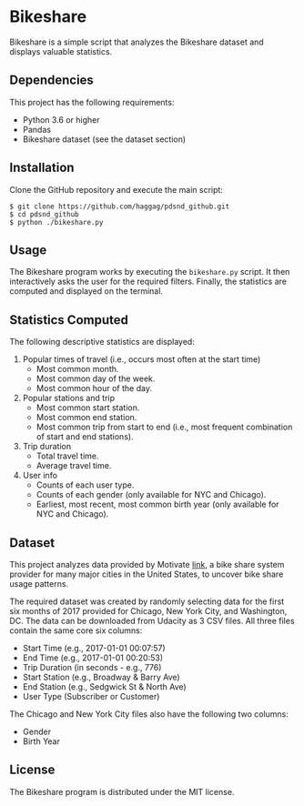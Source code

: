 # Bikeshare

Bikeshare is a simple script that analyzes the Bikeshare dataset and displays valuable statistics.

## Dependencies

This project has the following requirements:
* Python 3.6 or higher
* Pandas
* Bikeshare dataset (see the dataset section)

## Installation

Clone the GitHub repository and execute the main script:

```
$ git clone https://github.com/haggag/pdsnd_github.git
$ cd pdsnd_github
$ python ./bikeshare.py
```

## Usage

The Bikeshare program works by executing the `bikeshare.py` script. It then interactively asks the user for the required filters. Finally, the statistics are computed and displayed on the terminal.

## Statistics Computed

The following descriptive statistics are displayed:

1. Popular times of travel (i.e., occurs most often at the start time)
    * Most common month.
    * Most common day of the week.
    * Most common hour of the day.
2. Popular stations and trip
    * Most common start station.
    * Most common end station.
    * Most common trip from start to end (i.e., most frequent combination of start and end stations).
3. Trip duration
    * Total travel time.
    * Average travel time.
4. User info
    * Counts of each user type.
    * Counts of each gender (only available for NYC and Chicago).
    * Earliest, most recent, most common birth year (only available for NYC and Chicago).

## Dataset

This project analyzes data provided by Motivate [link](https://motivateco.com "Motivate Website"), a bike share system provider for many major cities in the United States, to uncover bike share usage patterns.

The required dataset was created by randomly selecting data for the first six months of 2017 provided for Chicago, New York City, and Washington, DC. The data can be downloaded from Udacity as 3 CSV files. All three files contain the same core six columns:

* Start Time (e.g., 2017-01-01 00:07:57)
* End Time (e.g., 2017-01-01 00:20:53)
* Trip Duration (in seconds - e.g., 776)
* Start Station (e.g., Broadway & Barry Ave)
* End Station (e.g., Sedgwick St & North Ave)
* User Type (Subscriber or Customer)

The Chicago and New York City files also have the following two columns:

* Gender
* Birth Year

## License 

The Bikeshare program is distributed under the MIT license.
